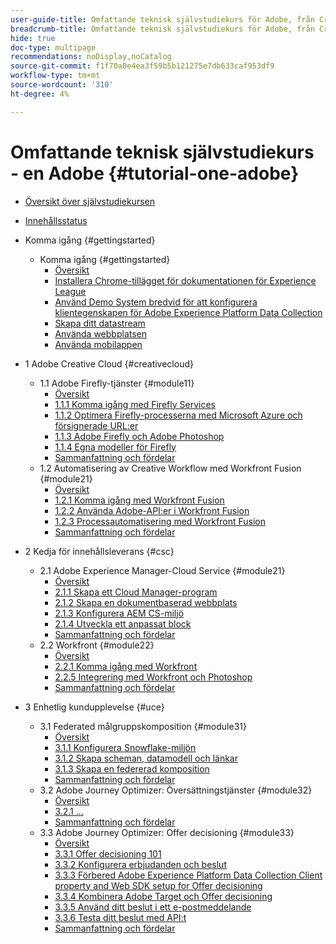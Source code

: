 ```yaml
---
user-guide-title: Omfattande teknisk självstudiekurs för Adobe, från Creative Cloud till Experience Cloud
breadcrumb-title: Omfattande teknisk självstudiekurs för Adobe, från Creative Cloud till Experience Cloud
hide: true
doc-type: multipage
recommendations: noDisplay,noCatalog
source-git-commit: f1f70a0e4ea3f59b5b121275e7db633caf953df9
workflow-type: tm+mt
source-wordcount: '310'
ht-degree: 4%

---
```



# Omfattande teknisk självstudiekurs - en Adobe {#tutorial-one-adobe}

+ [Översikt över självstudiekursen](/help/tutorial-one-adobe/overview.md)
+ [Innehållsstatus](/help/tutorial-one-adobe/status.md)

+ Komma igång {#gettingstarted}
   + Komma igång {#gettingstarted}
      + [Översikt](/help/tutorial-one-adobe/modules/getting-started/gettingstarted/getting-started.md)
      + [Installera Chrome-tillägget för dokumentationen för Experience League](/help/tutorial-one-adobe/modules/getting-started/gettingstarted/ex1.md)
      + [Använd Demo System bredvid för att konfigurera klientegenskapen för Adobe Experience Platform Data Collection](/help/tutorial-one-adobe/modules/getting-started/gettingstarted/ex2.md)
      + [Skapa ditt datastream](/help/tutorial-one-adobe/modules/getting-started/gettingstarted/ex3.md)
      + [Använda webbplatsen](/help/tutorial-one-adobe/modules/getting-started/gettingstarted/ex4.md)
      + [Använda mobilappen](/help/tutorial-one-adobe/modules/getting-started/gettingstarted/ex5.md)

+ 1 Adobe Creative Cloud {#creativecloud}
   + 1.1 Adobe Firefly-tjänster {#module11}
      + [Översikt](/help/tutorial-one-adobe/modules/creative-cloud/module1.1/firefly-services.md)
      + [1.1.1 Komma igång med Firefly Services](/help/tutorial-one-adobe/modules/creative-cloud/module1.1/ex1.md)
      + [1.1.2 Optimera Firefly-processerna med Microsoft Azure och försignerade URL:er](/help/tutorial-one-adobe/modules/creative-cloud/module1.1/ex2.md)
      + [1.1.3 Adobe Firefly och Adobe Photoshop](/help/tutorial-one-adobe/modules/creative-cloud/module1.1/ex3.md)
      + [1.1.4 Egna modeller för Firefly](/help/tutorial-one-adobe/modules/creative-cloud/module1.1/ex4.md)
      + [Sammanfattning och fördelar](/help/tutorial-one-adobe/modules/creative-cloud/module1.1/summary.md)
   + 1.2 Automatisering av Creative Workflow med Workfront Fusion {#module21}
      + [Översikt](/help/tutorial-one-adobe/modules/creative-cloud/module1.2/automation.md)
      + [1.2.1 Komma igång med Workfront Fusion](/help/tutorial-one-adobe/modules/creative-cloud/module1.2/ex1.md)
      + [1.2.2 Använda Adobe-API:er i Workfront Fusion](/help/tutorial-one-adobe/modules/creative-cloud/module1.2/ex2.md)
      + [1.2.3 Processautomatisering med Workfront Fusion](/help/tutorial-one-adobe/modules/creative-cloud/module1.2/ex3.md)
      + [Sammanfattning och fördelar](/help/tutorial-one-adobe/modules/creative-cloud/module1.2/summary.md)

+ 2 Kedja för innehållsleverans {#csc}
   + 2.1 Adobe Experience Manager-Cloud Service {#module21}
      + [Översikt](/help/tutorial-one-adobe/modules/csc/module2.1/aemcs.md)
      + [2.1.1 Skapa ett Cloud Manager-program](/help/tutorial-one-adobe/modules/csc/module2.1/ex1.md)
      + [2.1.2 Skapa en dokumentbaserad webbplats](/help/tutorial-one-adobe/modules/csc/module2.1/ex2.md)
      + [2.1.3 Konfigurera AEM CS-miljö](/help/tutorial-one-adobe/modules/csc/module2.1/ex3.md)
      + [2.1.4 Utveckla ett anpassat block](/help/tutorial-one-adobe/modules/csc/module2.1/ex4.md)
      + [Sammanfattning och fördelar](/help/tutorial-one-adobe/modules/csc/module2.1/summary.md)
   + 2.2 Workfront {#module22}
      + [Översikt](/help/tutorial-one-adobe/modules/csc/module2.2/workfront.md)
      + [2.2.1 Komma igång med Workfront](/help/tutorial-one-adobe/modules/csc/module2.2/ex1.md)
      + [2.2.5 Integrering med Workfront och Photoshop](/help/tutorial-one-adobe/modules/csc/module2.2/ex5.md)
      + [Sammanfattning och fördelar](/help/tutorial-one-adobe/modules/csc/module2.2/summary.md)

+ 3 Enhetlig kundupplevelse {#uce}
   + 3.1 Federated målgruppskomposition {#module31}
      + [Översikt](/help/tutorial-one-adobe/modules/uce/module3.1/fac.md)
      + [3.1.1 Konfigurera Snowflake-miljön](/help/tutorial-one-adobe/modules/uce/module3.1/ex1.md)
      + [3.1.2 Skapa scheman, datamodell och länkar](/help/tutorial-one-adobe/modules/uce/module3.1/ex2.md)
      + [3.1.3 Skapa en federerad komposition](/help/tutorial-one-adobe/modules/uce/module3.1/ex3.md)
      + [Sammanfattning och fördelar](/help/tutorial-one-adobe/modules/uce/module3.1/summary.md)
   + 3.2 Adobe Journey Optimizer: Översättningstjänster {#module32}
      + [Översikt](/help/tutorial-one-adobe/modules/uce/module3.2/ajotranslationsvcs.md)
      + [3.2.1 ...](/help/tutorial-one-adobe/modules/uce/module3.2/ex1.md)
      + [Sammanfattning och fördelar](/help/tutorial-one-adobe/modules/uce/module3.2/summary.md)
   + 3.3 Adobe Journey Optimizer: Offer decisioning {#module33}
      + [Översikt](/help/tutorial-one-adobe/modules/uce/module3.3/offer-decisioning.md)
      + [3.3.1 Offer decisioning 101](/help/tutorial-one-adobe/modules/uce/module3.3/ex1.md)
      + [3.3.2 Konfigurera erbjudanden och beslut](/help/tutorial-one-adobe/modules/uce/module3.3/ex2.md)
      + [3.3.3 Förbered Adobe Experience Platform Data Collection Client property and Web SDK setup for Offer decisioning](/help/tutorial-one-adobe/modules/uce/module3.3/ex3.md)
      + [3.3.4 Kombinera Adobe Target och Offer decisioning](/help/tutorial-one-adobe/modules/uce/module3.3/ex4.md)
      + [3.3.5 Använd ditt beslut i ett e-postmeddelande](/help/tutorial-one-adobe/modules/uce/module3.3/ex5.md)
      + [3.3.6 Testa ditt beslut med API:t](/help/tutorial-one-adobe/modules/uce/module3.3/ex6.md)
      + [Sammanfattning och fördelar](/help/tutorial-one-adobe/modules/uce/module3.3/summary.md)

